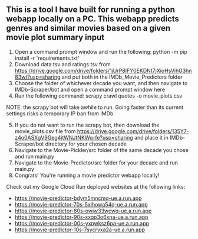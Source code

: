 ## This is a tool I have built for running a python webapp locally on a PC. This webapp predicts genres and similar movies based on a given movie plot summary input

1. Open a command prompt window and run the following: python -m pip install -r 'requirements.txt'
2. Download data.tsv and ratings.tsv from https://drive.google.com/drive/folders/1jUrP8IFY0EKDNt7jXioHsVihG3hn83wt?usp=sharing and put both in the IMDb_Movie_Predictors folder
3. Choose the folder of whichever decade you want, and then navigate to IMDb-Scraper/bot and open a command prompt window here
4. Run the following command: scrapy crawl quotes -o movie_plots.csv

NOTE: the scrapy bot will take awhile to run. Going faster than its current settings risks a temporary IP ban from IMDb

5. If you do not want to run the scrapy bot, then download the movie_plots.csv file from https://drive.google.com/drive/folders/135Y7-z4o0ASXgV9Geg4itWNJtNKWq-fe?usp=sharing and place it in IMDb-Scraper/bot directory for your chosen decade
6. Navigate to the Movie-Pickler/src folder of the same decade you chose and run main.py
7. Navigate to the Movie-Predictor/src folder for your decade and run main.py
8. Congrats! You're running a movie predictor webapp locally!

Check out my Google Cloud Run deployed websites at the following links:
* https://movie-predictor-bdym5mncmq-ue.a.run.app
* https://movie-predictor-70s-5xlhowa54q-ue.a.run.app
* https://movie-predictor-80s-owjw33wcwq-ue.a.run.app
* https://movie-predictor-90s-xxqp3o6xna-ue.a.run.app
* https://movie-predictor-00s-yxpwksz6pa-ue.a.run.app
* https://movie-predictor-10s-7sycrvxa2a-ue.a.run.app
